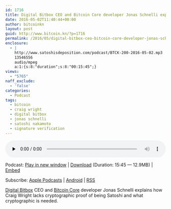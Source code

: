 ```yaml
---
id: 1716
title: Digital Bitbox CEO and Bitcoin Core developer Jonas Schnelli explains how Craig Wright lacks cryptographic proof of being Satoshi and what cryptographic is needed
date: 2016-05-02T11:40:44+00:00
author: bitcoinkn
layout: post
guid: http://www.bitcoin.kn/?p=1716
permalink: /2016/05/digital-bitbox-ceo-bitcoin-core-developer-jonas-schnelli-explains-craig-wright-lacks-cryptographic-proof-satoshi-cryptographic-needed/
enclosure:
  - |
    http://www.satoshisdeposition.com/podcast/BTCK-200-2016-05-02.mp3
    13546556
    audio/mpeg
    a:1:{s:8:"duration";s:8:"00:15:45";}
views:
  - "5765"
naff_exclude:
  - 'false'
categories:
  - Podcast
tags:
  - bitcoin
  - craig wright
  - digital bitbox
  - jonas schnelli
  - satoshi nakamoto
  - signature verification
---
```

<!--powerpress_player-->

<div class="powerpress_player" id="powerpress_player_5792">
  <audio class="wp-audio-shortcode" id="audio-1716-203" preload="none" style="width: 100%;" controls="controls"><source type="audio/mpeg" src="http://media.blubrry.com/bitcoinruntogold/p/www.satoshisdeposition.com/podcast/BTCK-200-2016-05-02.mp3?_=203" /><a href="http://media.blubrry.com/bitcoinruntogold/p/www.satoshisdeposition.com/podcast/BTCK-200-2016-05-02.mp3">http://media.blubrry.com/bitcoinruntogold/p/www.satoshisdeposition.com/podcast/BTCK-200-2016-05-02.mp3</a></audio>
</div>

<p class="powerpress_links powerpress_links_mp3">
  Podcast: <a href="http://media.blubrry.com/bitcoinruntogold/p/www.satoshisdeposition.com/podcast/BTCK-200-2016-05-02.mp3" class="powerpress_link_pinw" target="_blank" title="Play in new window" onclick="return powerpress_pinw('https://www.bitcoin.kn/?powerpress_pinw=1716-podcast');" rel="nofollow">Play in new window</a> | <a href="http://media.blubrry.com/bitcoinruntogold/s/www.satoshisdeposition.com/podcast/BTCK-200-2016-05-02.mp3" class="powerpress_link_d" title="Download" rel="nofollow" download="BTCK-200-2016-05-02.mp3">Download</a> (Duration: 15:45 &#8212; 12.9MB) | <a href="#" class="powerpress_link_e" title="Embed" onclick="return powerpress_show_embed('1716-podcast');" rel="nofollow">Embed</a>
</p>

<p class="powerpress_embed_box" id="powerpress_embed_1716-podcast" style="display: none;">
  <input id="powerpress_embed_1716-podcast_t" type="text" value="<iframe width=&quot;320&quot; height=&quot;30&quot; src=&quot;https://www.bitcoin.kn/?powerpress_embed=1716-podcast&amp;powerpress_player=mediaelement-audio&quot; frameborder=&quot;0&quot; scrolling=&quot;no&quot;></iframe>" onclick="javascript: this.select();" onfocus="javascript: this.select();" style="width: 70%;" readOnly />
</p>

<p class="powerpress_links powerpress_subscribe_links">
  Subscribe: <a href="https://itunes.apple.com/WebObjects/MZStore.woa/wa/viewPodcast?id=301670981&mt=2&ls=1#episodeGuid=http%3A%2F%2Fwww.bitcoin.kn%2F%3Fp%3D1716" class="powerpress_link_subscribe powerpress_link_subscribe_itunes" title="Subscribe on Apple Podcasts" rel="nofollow">Apple Podcasts</a> | <a href="https://subscribeonandroid.com/www.bitcoin.kn/feed/podcast/" class="powerpress_link_subscribe powerpress_link_subscribe_android" title="Subscribe on Android" rel="nofollow">Android</a> | <a href="https://www.bitcoin.kn/feed/podcast/" class="powerpress_link_subscribe powerpress_link_subscribe_rss" title="Subscribe via RSS" rel="nofollow">RSS</a>
</p>

[Digital Bitbox](https://digitalbitbox.com/) CEO and [Bitcoin Core](https://bitcoincore.org/) developer Jonas Schnelli explains how Craig Wright lacks cryptographic proof of being Satoshi and what cryptographic is needed.